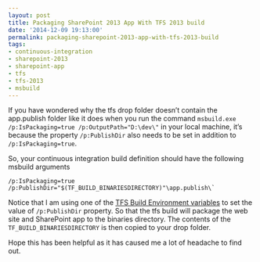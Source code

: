 ```yaml
---
layout: post
title: Packaging SharePoint 2013 App With TFS 2013 build
date: '2014-12-09 19:13:00'
permalink: packaging-sharepoint-2013-app-with-tfs-2013-build
tags:
- continuous-integration
- sharepoint-2013
- sharepoint-app
- tfs
- tfs-2013
- msbuild
---
```


If you have wondered why the tfs drop folder doesn’t contain the app.publish 
folder like it does when you run the command 
`msbuild.exe /p:IsPackaging=true /p:OutputPath="D:\dev\"` in your local 
machine, it’s because the property `/p:PublishDir` also needs to be set in 
addition to `/p:IsPackaging=true`.

So, your continuous integration build definition should have the following msbuild arguments

    /p:IsPackaging=true /p:PublishDir="$(TF_BUILD_BINARIESDIRECTORY)"\app.publish\`

Notice that I am using one of the [TFS Build Environment variables][tfs] to set 
the value of `/p:PublishDir` property. So that the tfs build will package the 
web site and SharePoint app to the binaries directory. The contents of the 
`TF_BUILD_BINARIESDIRECTORY` is then copied to your drop folder.

Hope this has been helpful as it has caused me a lot of headache to find out.

[tfs]: <http://msdn.microsoft.com/en-gb/library/hh850448.aspx>
